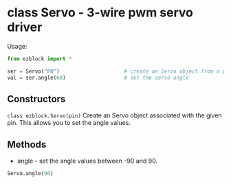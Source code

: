 # class Servo - 3-wire pwm servo driver

Usage:
```python
from ezblock import *

ser = Servo("P0")                     # create an Servo object from a pin
val = ser.angle(60)                   # set the servo angle
```
## Constructors
```class ezblock.Servo(pin)```
Create an Servo object associated with the given pin. This allows you to set the angle values.

## Methods
- angle - set the angle values between -90 and 90.
```python
Servo.angle(90)
```